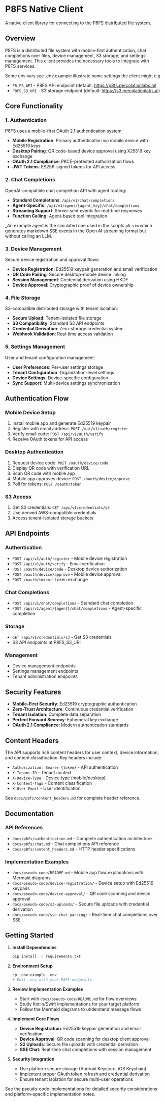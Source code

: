 # P8FS Native Client

A native client library for connecting to the P8FS distributed file system.

## Overview

P8FS is a distributed file system with mobile-first authentication, chat completions over files, device management, S3 storage, and settings management. This client provides the necessary tools to integrate with P8FS services.


Some env vars see .env.example illustrate some settings the client might e.g

- `P8_FS_API` - P8FS API endpoint (default: <https://p8fs.percolationlabs.ai>)
- `P8FS_S3_URI` - S3 storage endpoint (default: <https://s3.percolationlabs.ai>)

## Core Functionality

### 1. Authentication

P8FS uses a mobile-first OAuth 2.1 authentication system:

- **Mobile Registration**: Primary authentication via mobile device with Ed25519 keys
- **Desktop Pairing**: QR code-based device approval using X25519 key exchange
- **OAuth 2.1 Compliance**: PKCE-protected authorization flows
- **JWT Tokens**: ES256-signed tokens for API access

### 2. Chat Completions

OpenAI-compatible chat completion API with agent routing:

- **Standard Completions**: `/api/v1/chat/completions`
- **Agent-Specific**: `/api/v1/agent/{agent_key}/chat/completions`
- **Streaming Support**: Server-sent events for real-time responses
- **Function Calling**: Agent-based tool integration

_An example agent is the simulated one used in the scripts `p8-sim` which generates markdown SSE events in the Open AI streaming format but without calling an LLM.

### 3. Device Management

Secure device registration and approval flows:

- **Device Registration**: Ed25519 keypair generation and email verification
- **QR Code Pairing**: Secure desktop-mobile device linking
- **Session Management**: Credential derivation using HKDF
- **Device Approval**: Cryptographic proof of device ownership

### 4. File Storage

S3-compatible distributed storage with tenant isolation:

- **Secure Upload**: Tenant-isolated file storage
- **S3 Compatibility**: Standard S3 API endpoints
- **Credential Derivation**: Zero-storage credential system
- **Webhook Validation**: Real-time access validation

### 5. Settings Management

User and tenant configuration management:

- **User Preferences**: Per-user settings storage
- **Tenant Configuration**: Organization-level settings
- **Device Settings**: Device-specific configuration
- **Sync Support**: Multi-device settings synchronization

## Authentication Flow

### Mobile Device Setup

1. Install mobile app and generate Ed25519 keypair
2. Register with email address: `POST /api/v1/auth/register`
3. Verify email code: `POST /api/v1/auth/verify`
4. Receive OAuth tokens for API access

### Desktop Authentication

1. Request device code: `POST /oauth/device/code`
2. Display QR code with verification URL
3. Scan QR code with mobile app
4. Mobile app approves device: `POST /oauth/device/approve`
5. Poll for tokens: `POST /oauth/token`

### S3 Access

1. Get S3 credentials: `GET /api/v1/credentials/s3`
2. Use derived AWS-compatible credentials
3. Access tenant-isolated storage buckets

## API Endpoints

### Authentication

- `POST /api/v1/auth/register` - Mobile device registration
- `POST /api/v1/auth/verify` - Email verification
- `POST /oauth/device/code` - Desktop device authorization
- `POST /oauth/device/approve` - Mobile device approval
- `POST /oauth/token` - Token exchange

### Chat Completions

- `POST /api/v1/chat/completions` - Standard chat completion
- `POST /api/v1/agent/{agent}/chat/completions` - Agent-specific completion

### Storage

- `GET /api/v1/credentials/s3` - Get S3 credentials
- S3 API endpoints at P8FS_S3_URI

### Management

- Device management endpoints
- Settings management endpoints
- Tenant administration endpoints

## Security Features

- **Mobile-First Security**: Ed25519 cryptographic authentication
- **Zero-Trust Architecture**: Continuous credential verification
- **Tenant Isolation**: Complete data separation
- **Perfect Forward Secrecy**: Ephemeral key exchange
- **OAuth 2.1 Compliance**: Modern authentication standards

## Content Headers

The API supports rich content headers for user context, device information, and content classification. Key headers include:

- `Authorization: Bearer {token}` - API authentication
- `X-Tenant-ID` - Tenant context
- `X-Device-Type` - Device type (mobile/desktop)
- `X-Content-Tags` - Content classification
- `X-User-Email` - User identification

See `docs/p8fs/content_headers.md` for complete header reference.

## Documentation

### API References
- `docs/p8fs/authentication.md` - Complete authentication architecture
- `docs/p8fs/chat.md` - Chat completions API reference  
- `docs/p8fs/content_headers.md` - HTTP header specifications

### Implementation Examples
- `docs/pseudo-code/README.md` - Mobile app flow explanations with Mermaid diagrams
- `docs/pseudo-code/device-registration/` - Device setup with Ed25519 keypairs
- `docs/pseudo-code/device-approval/` - QR code scanning and device approval
- `docs/pseudo-code/s3-uploads/` - Secure file uploads with credential derivation
- `docs/pseudo-code/sse-chat-parsing/` - Real-time chat completions over SSE

## Getting Started

1. **Install Dependencies**
   ```bash
   pip install -r requirements.txt
   ```

2. **Environment Setup**
   ```bash
   cp .env.example .env
   # Edit .env with your P8FS endpoints
   ```

3. **Review Implementation Examples**  
   - Start with `docs/pseudo-code/README.md` for flow overviews
   - Study Kotlin/Swift implementations for your target platform
   - Follow the Mermaid diagrams to understand message flows

4. **Implement Core Flows**
   - **Device Registration**: Ed25519 keypair generation and email verification
   - **Device Approval**: QR code scanning for desktop client approval  
   - **S3 Uploads**: Secure file uploads with credential derivation
   - **SSE Chat**: Real-time chat completions with session management

5. **Security Integration**
   - Use platform secure storage (Android Keystore, iOS Keychain)
   - Implement proper OAuth token refresh and credential derivation
   - Ensure tenant isolation for secure multi-user operations

See the pseudo-code implementations for detailed security considerations and platform-specific implementation notes.
